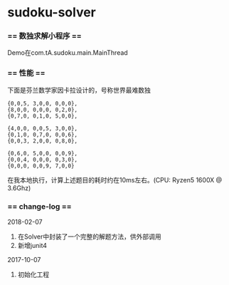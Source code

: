 # sudoku-solver

### == 数独求解小程序 ==

Demo在com.tA.sudoku.main.MainThread

### == 性能 ==

下面是芬兰数学家因卡拉设计的，号称世界最难数独

	{0,0,5, 3,0,0, 0,0,0},
	{8,0,0, 0,0,0, 0,2,0},
	{0,7,0, 0,1,0, 5,0,0},
    
	{4,0,0, 0,0,5, 3,0,0},
	{0,1,0, 0,7,0, 0,0,6},
	{0,0,3, 2,0,0, 0,8,0},
    
	{0,6,0, 5,0,0, 0,0,9},
	{0,0,4, 0,0,0, 0,3,0},
	{0,0,0, 0,0,9, 7,0,0}
在我本地执行，计算上述题目的耗时约在10ms左右。(CPU: Ryzen5 1600X @ 3.6Ghz)

### == change-log ==

2018-02-07

1.  在Solver中封装了一个完整的解题方法，供外部调用
2.  新增junit4

2017-10-07

1.  初始化工程
